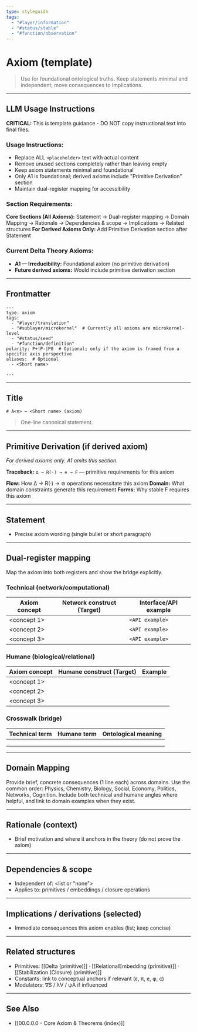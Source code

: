 ```yaml
---
type: styleguide
tags:
  - "#layer/information"
  - "#status/stable"
  - "#function/observation"
---
```


# Axiom (template)

> Use for foundational ontological truths. Keep statements minimal and independent; move consequences to Implications.

---

## LLM Usage Instructions

**CRITICAL:** This is template guidance - DO NOT copy instructional text into final files.

### Usage Instructions:
- Replace ALL `<placeholder>` text with actual content
- Remove unused sections completely rather than leaving empty
- Keep axiom statements minimal and foundational
- Only A1 is foundational; derived axioms include "Primitive Derivation" section
- Maintain dual-register mapping for accessibility

### Section Requirements:
**Core Sections (All Axioms):** Statement → Dual-register mapping → Domain Mapping → Rationale → Dependencies & scope → Implications → Related structures
**For Derived Axioms Only:** Add Primitive Derivation section after Statement

### Current Delta Theory Axioms:
- **A1 — Irreducibility:** Foundational axiom (no primitive derivation)
- **Future derived axioms:** Would include primitive derivation section

---

## Frontmatter

```
---
type: axiom
tags:
  - "#layer/translation"
  - "#sublayer/microkernel"  # Currently all axioms are microkernel-level
  - "#status/seed"
  - "#function/definition"
polarity: P+|P-|P0  # Optional; only if the axiom is framed from a specific axis perspective
aliases:  # Optional
  - <Short name>

---
```

---

## Title

`# A<n> — <Short name> (axiom)`

> One‑line canonical statement.

---

## Primitive Derivation (if derived axiom)

*For derived axioms only. A1 omits this section.*

**Traceback:** `∆ → R(·) → ⊚ → F` — primitive requirements for this axiom

**Flow:** How ∆ → R(·) → ⊚ operations necessitate this axiom
**Domain:** What domain constraints generate this requirement
**Forms:** Why stable F requires this axiom

---

## Statement

- Precise axiom wording (single bullet or short paragraph)

---

## Dual‑register mapping

Map the axiom into both registers and show the bridge explicitly.

### Technical (network/computational)

| Axiom concept | Network construct (Target) | Interface/API example |
|---------------|---------------------------|----------------------|
| <concept 1> | <technical target> | `<API example>` |
| <concept 2> | <technical target> | `<API example>` |
| <concept 3> | <technical target> | `<API example>` |

### Humane (biological/relational)

| Axiom concept | Humane construct (Target) | Example |
|---------------|---------------------------|---------|
| <concept 1> | <felt experience> | <lived example> |
| <concept 2> | <emotional resonance> | <embodied example> |
| <concept 3> | <intuitive knowing> | <heart-centered example> |

### Crosswalk (bridge)

| Technical term | Humane term | Ontological meaning |
|---------------|-------------|-------------------|
| <tech term> | <felt term> | <shared meaning> |
| <tech term> | <felt term> | <shared meaning> |
| <tech term> | <felt term> | <shared meaning> |

---

## Domain Mapping

Provide brief, concrete consequences (1 line each) across domains. Use the common order: Physics, Chemistry, Biology, Social, Economy, Politics, Networks, Cognition. Include both technical and humane angles where helpful, and link to domain examples when they exist.

---

## Rationale (context)

- Brief motivation and where it anchors in the theory (do not prove the axiom)

---

## Dependencies & scope

- Independent of: <list or "none">
- Applies to: primitives / embeddings / closure operations

---

## Implications / derivations (selected)

- Immediate consequences this axiom enables (list; keep concise)

---

## Related structures

- Primitives: [[Delta (primitive)]] · [[RelationalEmbedding (primitive)]] · [[Stabilization (Closure) (primitive)]]
- Constants: link to conceptual anchors if relevant (ε, π, e, φ, c)
- Modulators: ∇S / λV / ψA if influenced

---

## See Also

- [[00.0.0.0 - Core Axiom & Theorems (index)]]